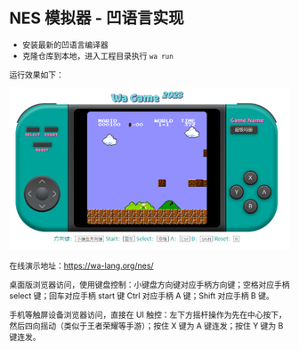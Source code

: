 # NES 模拟器 - 凹语言实现

- 安装最新的凹语言编译器
- 克隆仓库到本地，进入工程目录执行 `wa run`

运行效果如下：

![](nes-01.png)

在线演示地址：https://wa-lang.org/nes/

桌面版浏览器访问，使用键盘控制：小键盘方向键对应手柄方向键；空格对应手柄 select 键；回车对应手柄 start 键 Ctrl 对应手柄 A 键；Shift 对应手柄 B 键。

手机等触屏设备浏览器访问，直接在 UI 触控：左下方摇杆操作为先在中心按下，然后四向摇动（类似于王者荣耀等手游）；按住 X 键为 A 键连发；按住 Y 键为 B 键连发。
